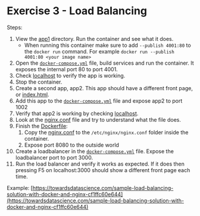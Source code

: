 # Exercise 3 - Load Balancing

Steps:

1. View the [app1](app1) directory. Run the container and see what it does.
    - When running this container make sure to add `--publish 4001:80` to the `docker run` command. For example `docker run --publish 4001:80 <your image name>`
2. Open the [`docker-compose.yml`] file, build services and run the container. It exposes the internal port 80 to port 4001.
3. Check [localhost](http://localhost:4001) to verify the app is working.
4. Stop the container.
5. Create a second app, app2. This app should have a different front page, or [index.html](app1/web/index.html).
6. Add this app to the [`docker-compose.yml`] file and expose app2 to port 1002
7. Verify that app2 is working by checking [localhost](http://localhost:1002).
8. Look at the [nginx.conf](load-balancer/nginx.conf) file and try to understand what the file does.
9. Finish the [Dockerfile](load-balancer/Dockerfile):
   1. Copy the [nginx.conf](load-balancer/nginx.conf) to the `/etc/nginx/nginx.conf` folder inside the container.
   2. Expose port 8080 to the outside world
10. Create a loadbalancer in the [`docker-compose.yml`] file. Expose the loadbalancer port to port 3000.
11. Run the load balancer and verify it works as expected. If it does then pressing F5 on localhost:3000 should show a different front page each time.

Example:
[https://towardsdatascience.com/sample-load-balancing-solution-with-docker-and-nginx-cf1ffc60e644](https://towardsdatascience.com/sample-load-balancing-solution-with-docker-and-nginx-cf1ffc60e644)

[`docker-compose.yml`]: ./docker-compose.yml
